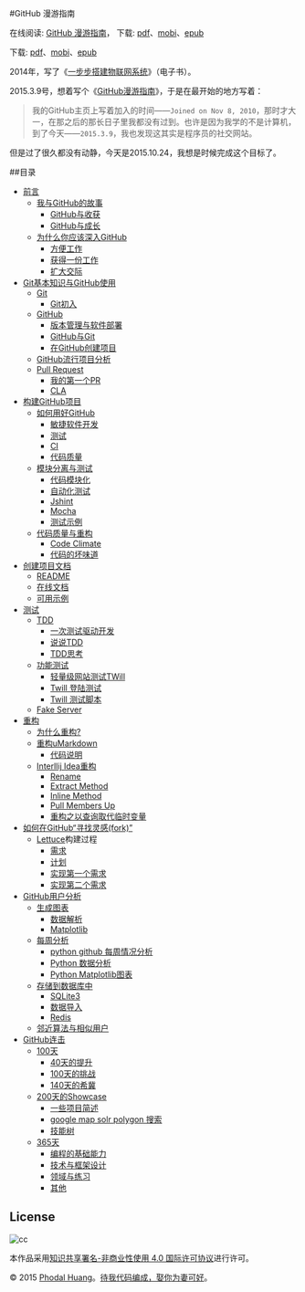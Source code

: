 #GitHub 漫游指南

在线阅读: [GitHub 漫游指南](http://github.phodal.com/)， 下载: [pdf](https://github.com/phodal/github-roam/raw/gh-pages/github-roam.pdf)、[mobi](https://github.com/phodal/github-roam/raw/gh-pages/github-roam.mobi)、[epub](https://github.com/phodal/github-roam/raw/gh-pages/github-roam.epub)

下载: [pdf](https://github.com/phodal/github-roam/raw/gh-pages/github-roam.pdf)、[mobi](https://github.com/phodal/github-roam/raw/gh-pages/github-roam.mobi)、[epub](https://github.com/phodal/github-roam/raw/gh-pages/github-roam.epub)

2014年，写了《[一步步搭建物联网系统](https://github.com/phodal/designiot)》（电子书）。

2015.3.9号，想着写个《[GitHub漫游指南](http://github.phodal.com/)》，于是在最开始的地方写着：

> 我的GitHub主页上写着加入的时间——``Joined on Nov 8, 2010``，那时才大一，在那之后的那长日子里我都没有过到。也许是因为我学的不是计算机，到了今天——``2015.3.9``，我也发现这其实是程序员的社交网站。

但是过了很久都没有动静，今天是2015.10.24，我想是时候完成这个目标了。

##目录

-   [前言](http://github.phodal.com/#前言)
    -   [我与GitHub的故事](http://github.phodal.com/#我与github的故事)
        -   [GitHub与收获](http://github.phodal.com/#github与收获)
        -   [GitHub与成长](http://github.phodal.com/#github与成长)
    -   [为什么你应该深入GitHub](http://github.phodal.com/#为什么你应该深入github)
        -   [方便工作](http://github.phodal.com/#方便工作)
        -   [获得一份工作](http://github.phodal.com/#获得一份工作)
        -   [扩大交际](http://github.phodal.com/#扩大交际)
-   [Git基本知识与GitHub使用](http://github.phodal.com/#git基本知识与github使用)
    -   [Git](http://github.phodal.com/#git)
        -   [Git初入](http://github.phodal.com/#git初入)
    -   [GitHub](http://github.phodal.com/#github)
        -   [版本管理与软件部署](http://github.phodal.com/#版本管理与软件部署)
        -   [GitHub与Git](http://github.phodal.com/#github与git)
        -   [在GitHub创建项目](http://github.phodal.com/#在github创建项目)
    -   [GitHub流行项目分析](http://github.phodal.com/#github流行项目分析)
    -   [Pull Request](http://github.phodal.com/#pull-request)
        -   [我的第一个PR](http://github.phodal.com/#我的第一个pr)
        -   [CLA](http://github.phodal.com/#cla)
-   [构建GitHub项目](http://github.phodal.com/#构建github项目)
    -   [如何用好GitHub](http://github.phodal.com/#如何用好github)
        -   [敏捷软件开发](http://github.phodal.com/#敏捷软件开发)
        -   [测试](http://github.phodal.com/#测试)
        -   [CI](http://github.phodal.com/#ci)
        -   [代码质量](http://github.phodal.com/#代码质量)
    -   [模块分离与测试](http://github.phodal.com/#模块分离与测试)
        -   [代码模块化](http://github.phodal.com/#代码模块化)
        -   [自动化测试](http://github.phodal.com/#自动化测试)
        -   [Jshint](http://github.phodal.com/#jshint)
        -   [Mocha](http://github.phodal.com/#mocha)
        -   [测试示例](http://github.phodal.com/#测试示例)
    -   [代码质量与重构](http://github.phodal.com/#代码质量与重构)
        -   [Code Climate](http://github.phodal.com/#code-climate)
        -   [代码的坏味道](http://github.phodal.com/#代码的坏味道)
-   [创建项目文档](http://github.phodal.com/#创建项目文档)
    -   [README](http://github.phodal.com/#readme)
    -   [在线文档](http://github.phodal.com/#在线文档)
    -   [可用示例](http://github.phodal.com/#可用示例)
-   [测试](http://github.phodal.com/#测试-1)
    -   [TDD](http://github.phodal.com/#tdd)
        -   [一次测试驱动开发](http://github.phodal.com/#一次测试驱动开发)
        -   [说说TDD](http://github.phodal.com/#说说tdd)
        -   [TDD思考](http://github.phodal.com/#tdd思考)
    -   [功能测试](http://github.phodal.com/#功能测试)
        -   [轻量级网站测试TWill](http://github.phodal.com/#轻量级网站测试twill)
        -   [Twill 登陆测试](http://github.phodal.com/#twill-登陆测试)
        -   [Twill 测试脚本](http://github.phodal.com/#twill-测试脚本)
    -   [Fake Server](http://github.phodal.com/#fake-server)
-   [重构](http://github.phodal.com/#重构)
    -   [为什么重构?](http://github.phodal.com/#为什么重构)
    -   [重构uMarkdown](http://github.phodal.com/#重构umarkdown)
        -   [代码说明](http://github.phodal.com/#代码说明)
    -   [Interllij
        Idea重构](http://github.phodal.com/#interllij-idea重构)
        -   [Rename](http://github.phodal.com/#rename)
        -   [Extract Method](http://github.phodal.com/#extract-method)
        -   [Inline Method](http://github.phodal.com/#inline-method)
        -   [Pull Members Up](http://github.phodal.com/#pull-members-up)
        -   [重构之以查询取代临时变量](http://github.phodal.com/#重构之以查询取代临时变量)
-   [如何在GitHub“寻找灵感(fork)”](http://github.phodal.com/#如何在github寻找灵感fork)
    -   [](http://github.phodal.com/#lettuce构建过程)[Lettuce](https://github.com/phodal/lettuce)构建过程
        -   [需求](http://github.phodal.com/#需求)
        -   [计划](http://github.phodal.com/#计划)
        -   [实现第一个需求](http://github.phodal.com/#实现第一个需求)
        -   [实现第二个需求](http://github.phodal.com/#实现第二个需求)
-   [GitHub用户分析](http://github.phodal.com/#github用户分析)
    -   [生成图表](http://github.phodal.com/#生成图表)
        -   [数据解析](http://github.phodal.com/#数据解析)
        -   [Matplotlib](http://github.phodal.com/#matplotlib)
    -   [每周分析](http://github.phodal.com/#每周分析)
        -   [python github
            每周情况分析](http://github.phodal.com/#python-github-每周情况分析)
        -   [Python 数据分析](http://github.phodal.com/#python-数据分析)
        -   [Python
            Matplotlib图表](http://github.phodal.com/#python-matplotlib图表)
    -   [存储到数据库中](http://github.phodal.com/#存储到数据库中)
        -   [SQLite3](http://github.phodal.com/#sqlite3)
        -   [数据导入](http://github.phodal.com/#数据导入)
        -   [Redis](http://github.phodal.com/#redis)
    -   [邻近算法与相似用户](http://github.phodal.com/#邻近算法与相似用户)
-   [GitHub连击](http://github.phodal.com/#github连击)
    -   [100天](http://github.phodal.com/#天)
        -   [40天的提升](http://github.phodal.com/#天的提升)
        -   [100天的挑战](http://github.phodal.com/#天的挑战)
        -   [140天的希冀](http://github.phodal.com/#天的希冀)
    -   [200天的Showcase](http://github.phodal.com/#天的showcase)
        -   [一些项目简述](http://github.phodal.com/#一些项目简述)
        -   [google map solr polygon
            搜索](http://github.phodal.com/#google-map-solr-polygon-搜索)
        -   [技能树](http://github.phodal.com/#技能树)
    -   [365天](http://github.phodal.com/#天-1)
        -   [编程的基础能力](http://github.phodal.com/#编程的基础能力)
        -   [技术与框架设计](http://github.phodal.com/#技术与框架设计)
        -   [领域与练习](http://github.phodal.com/#领域与练习)
        -   [其他](http://github.phodal.com/#其他-1)

## License

![cc](https://i.creativecommons.org/l/by-nc/4.0/88x31.png)

本作品采用[知识共享署名-非商业性使用 4.0 国际许可协议](http://creativecommons.org/licenses/by-nc/4.0/)进行许可。

© 2015 [Phodal Huang](http://www.phodal.com)。[待我代码编成，娶你为妻可好](http://www.xuntayizhan.com/person/ji-ke-ai-qing-zhi-er-shi-dai-wo-dai-ma-bian-cheng-qu-ni-wei-qi-ke-hao-wan/)。


